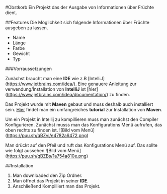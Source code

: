 #Obstkorb
Ein Projekt das der Ausgabe von Informationen über Früchte dient.


##Features
Die Möglichkeit sich folgende Informationen über Früchte ausgeben zu lassen.
* Name
* Länge
* Farbe
* Gewicht
* Typ


###Vorraussetzungen

Zunächst braucht man eine __IDE__ wie z.B [IntelliJ] (https://www.jetbrains.com/idea/).
Eine genauere Anleitung zur verwendung/Installation von __IntelliJ__ ist [hier] (https://www.jetbrains.com/idea/documentation/) zu finden.


Das Projekt wurde mit __Maven__ gebaut und muss deshalb auch installiert sein.
[Hier](https://maven.apache.org/guides/getting-started/index.html) findet man ein umfangreiches __tutorial__ zur Installation von __Maven__.

Um ein Projekt in Intellij zu kompillieren muss man zunächst den Compiler Konfigurieren.
Zunächst musss man das Konfigurations Menü aufrufen, das oben rechts zu finden ist.
![Bild vom Menü] (https://puu.sh/qBZvi/e4782a6472.png)

Man drückt auf den Pfeil und ruft das Konfigurations Menü auf.
Das sollte wie folgt aussehen ![Bild vom Menü] (https://puu.sh/qBZBs/1a754a810e.png)


##Installation

1. Man downloaded den Zip Ordner.
2. Man öffnet das Projekt in seiner __IDE__.
3. Anschließend Kompilliert man das Projekt.

